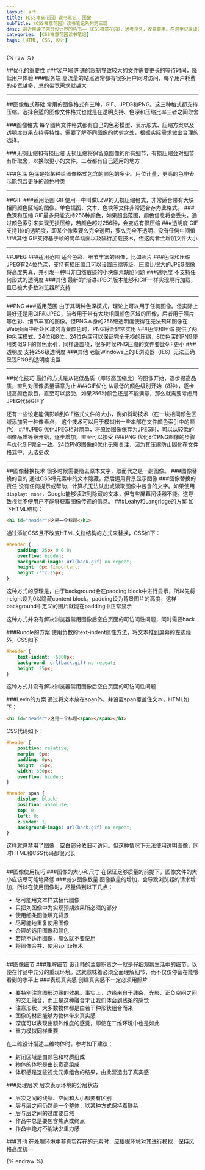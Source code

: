 ```yaml
---
layout: art
title: 《CSS禅意花园》读书笔记——图像
subTitle: 《CSS禅意花园》读书笔记系列第三篇
desc: 最近拜读了网页设计界的名书——《CSS禅意花园》，思考良久，收获颇丰。在这里记录读CSS禅意花园中所归纳出来的重点，方便日后再读、再品
categories: [CSS禅意花园读书笔记]
tags: [HTML, CSS, 设计]
---
```

{% raw %}

##优化的重要性
###客户端
网速的限制导致较大的文件需要更长的等待时间，降低用户体验
###服务端
高流量的站点通常都有很多用户同时访问，每个用户耗费的带宽越多，总的带宽需求就越大

---
##图像格式基础
常用的图像格式有三种，GIF、JPEG和PNG。这三种格式都支持压缩。选择合适的图像文件格式也就是在透明支持、色深和压缩比率三者之间取舍

###图像格式
每个图片文件格式都有自己的色彩模型、表示形式、压缩方案以及透明度效果支持等特性。需要了解不同图像的优劣之处，根据实际需求做出合理的选择。

###无损压缩和有损压缩
无损压缩将保留原图像的所有细节，有损压缩会对细节有所取舍，以换取更小的文件。二者都有自己适用的地方

###色深
色深是指某种给图像格式包含的颜色的多少。用位计量，更高的色申表示能包含更多的颜色种类

---
##GIF
###适用范围
GIF使用一中叫做LZW的无损压缩格式，非常适合带有大块相同颜色区域的图像。单色插图、文本、色块等文件非常适合存为此格式。
###色深和压缩
GIF最多只能支持256种颜色，如果超出范围，颜色信息将会丢失。通过颜色索引来实现无损压缩，若颜色超过256种，会变成有损压缩
###透明度
GIF支持1位的透明度，即某个像素要么完全透明，要么完全不透明，没有任何中间值
###其他
GIF支持基于帧的简单动画以及隔行加载技术，但这两者会增加文件大小

---
##JPEG
###适用范围
适合色彩、细节丰富的图像，比如照片
###色深和压缩
JPEG有24位色深，支持有损压缩且可以设置压缩等级。压缩比很大的JPEG图像将高度失真，并引发一种叫非自然痕迹的小块像素缺陷问题
###透明度
不支持任何形式的透明度
###其他
最新的“渐进JPEG”版本能够和GIF一样实现隔行加载，且已被大多数浏览器所支持

---
##PNG
###适用范围
由于其两种色深模式，理论上可以用于任何图像。但实际上最好还是用GIF和JPEG，前者用于带有大块相同颜色区域的图像，后者用于照片等色彩、细节丰富的图像。但PNG本身的256级透明度使得在无法预知图像在Web页面中所处区域的背景颜色时，PNG将会非常实用
###色深和压缩
提供了两种色深模式，24位和8位。24位色深可以保证完全无损的压缩，8位色深的PNG使用类似GIF的颜色索引，同样设置项，很多时候PNG压缩的文件要比GIF更小
###透明度
支持256级透明度
###其他
老版Windows上的IE浏览器（IE6）无法正确呈现PNG的透明度设置

---
##优化技巧
最好的方式是从较低品质（即较高压缩比）的图像开始，逐步提高品质，直到对图像质量满意为止
###GIF优化
从最低的颜色级别开始（8种），逐步提高颜色数目，直至可以接受，如果256种颜色还是不能满意，那么就需要考虑用JPEG代替GIF了

还有一些设定能偶影响到GIF格式文件的大小，例如抖动技术（在一块相同颜色区域添加另一种像素点， 这个技术可以用于模拟出一些本部在文件颜色索引中的颜色）
###JPEG
优化JPEG相对简单，将原始图像保存为JPEG时，可以从较低的图像品质等级开始，逐步增加，直至可以接受
###PNG
优化8位PNG图像的步骤与优化GIF完全一致。24位PNG图像的优化无需关注，因为其压缩防止固化在文件格式中，无法更改

---
##图像替换技术
很多时候需要隐去原本文字，取而代之是一副图像。
###图像替换的目的
通过CSS将元素中的文本隐藏，然后运用背景显示图像
###图像替换的责任
没有任何提示或帮助，计算机无法认出或读取图像中包含的文字。如果使用```display: none```，Google能够读取到隐藏的文本，但有些屏幕阅读器不能。这导致视觉不便用户不能够获取图像传递的信息。
###Leahy和Langridge的方案
如下HTML结构：
```html
<h1 id="header">这是一个标题</h1>
```

通过添加CSS且不改变HTML文档结构的方式来替换，CSS如下：
```css
#header {
    padding: 25px 0 0 0;
    overflow: hidden;
    background-image: url(back.gif) no-repeat;
    height: 0px !important;
    height /**/:25px;
}
```
这种方式的原理是，由于background会在padding block中进行显示，所以先将height设为0以隐藏content block，padding设为背景图片的高度，这样background中定义的图片就能在padding中正常显示

这种方式并没有解决浏览器禁用图像后空白页面的可访问性问题，同时需要hack

###Rundle的方案
使用负数的text-indent属性方法，将文本推到屏幕的左边缘外，CSS如下：
```css
#header {
    text-indent: -5000px;
    background: url(back.gif) no-repeat;
    height: 25px;
}
```
这种方式并没有解决浏览器禁用图像后空白页面的可访问性问题

###Levin的方案
通过将文本放在span外，并设置span覆盖住文本，HTML如下：
```html
<h1 id="header">这是一个标题<span></span></h1>
```
CSS代码如下：
```css
#header {
    position: relative;
    margin: 0px;
    padding: 0px;
    height: 25px;
    width: 300px;
    overflow: hidden;
}

#header span {
    display: block;
    position: absolute;
    top: 0;
    left: 0;
    z-index: 1;
    background-image: url(back.gif) no-repeat;
}
```

这样就算禁用了图像，空白部分依旧可访问。但这种情况下无法使用透明图像，同时HTML和CSS代码都很冗长

---
##图像使用技巧
###图像的大小和尺寸
在保证足够质量的前提下，图像文件的大小应该尽可能地降低
###减少图像数量
图像数量的增加，会导致浏览器的请求增加，所以在使用图像时，尽量做到以下几点：
* 尽可能用文本样式替代图像
* 只把刘图像中为实现预期效果所必须的部分
* 使用细条图像填充背景
* 尽可能地重复使用图像
* 合理的选用图像和颜色
* 若能不适用图像，那么就不要使用
* 将图像合并，使用sprite技术

---
##图像细节
###理解细节
设计师的主要职责之一就是仔细观察生活中的细节，以便在作品中充分的重现环境。这就意味着必须全面理解细节，而不仅仅停留在能够看到的水平上
###表现真实感
创建真实感不一定必须用照片
* 要特别注意图形边缘的效果。事实上，边缘来自于线条、光影、正负空间之间的交汇融合，而正是这种融合才让我们体会到线条的感觉
* 注意形状，大多数物体都是由若干种形状组合而来
* 图像的材质能够为物体带来真实感
* 深度可以表现出额外维度的感觉，即使在二维环境中也是如此
* 重力模拟同样重要

在二维设计描述三维物体时，参考如下建议：
* 封闭区域是由颜色和材质组成
* 物体的体积是由长宽高组成
* 体积感是这些视觉元素组合的结果，由此营造出了真实感

###处理层次
层次表示环境的分层状态
* 层次之间的线条、空间和大小都要有区别
* 层与层之间仍然是一个整体，以某种方式保持着联系
* 层与层之间的过度要自然
* 作品中总是要包含焦点或终点
* 作品中绝对不能缺少重力感

###其他
在处理环境中非真实存在的元素时，应根据环境对其进行模拟，保持风格高度统一

{% endraw %}